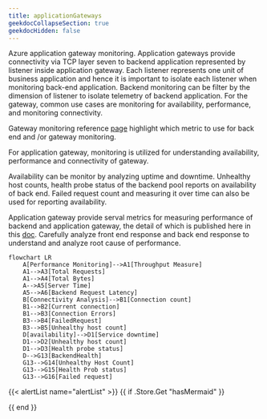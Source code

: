 ```yaml
---
title: applicationGateways
geekdocCollapseSection: true
geekdocHidden: false
---
```

Azure application gateway monitoring.
Application gateways provide connectivity via TCP layer seven to backend application represented by listener inside application gateway. Each listener represents one unit of business application and hence it is important to isolate each listener when monitoring back-end application.  Backend monitoring can be filter by the dimension of listener to isolate telemetry of backend application.
For the gateway, common use cases are monitoring for availability, performance, and monitoring connectivity.

Gateway monitoring reference [page](https://learn.microsoft.com/azure/application-gateway/monitor-application-gateway-reference) highlight which metric to use for back end and /or gateway monitoring.

For application gateway, monitoring is utilized for understanding availability, performance and connectivity of gateway.

Availability can be monitor by analyzing uptime and downtime. Unhealthy host counts, health probe status of the backend pool reports on availability of back end. Failed request count and measuring it over time can also be used for reporting availability.

Application gateway provide serval metrics for measuring performance of backend and application gateway, the detail of which is published here in this [doc](https://learn.microsoft.com/azure/application-gateway/application-gateway-metrics). Carefully analyze front end response and back end response to understand and analyze root cause of performance.



```mermaid
flowchart LR
    A[Performance Monitoring]-->A1[Throughput Measure]
    A1-->A3[Total Requests]
    A1-->A4[Total Bytes]
    A-->A5[Server Time]
    A5-->A6[Backend Request Latency]
    B[Connectivity Analysis]-->B1[Connection count]
    B1-->B2[Current connection]
    B1-->B3[Connection Errors]
    B3-->B4[FailedRequest]
    B3-->B5[Unhealthy host count]
    D[availability]-->D1[Service downtime]
    D1-->D2[Unhealthy host count]
    D1-->D3[Health probe status]
    D-->G13[BackendHealth]
    G13-->G14[Unhealthy Host Count]
    G13-->G15[Health Prob status]
    G13-->G16[Failed request]

```

{{< alertList name="alertList" >}}
{{ if .Store.Get "hasMermaid" }}
  <script type="module">
    import mermaid from 'https://cdn.jsdelivr.net/npm/mermaid/dist/mermaid.esm.min.mjs';
    mermaid.initialize({ startOnLoad: true });
  </script>
{{ end }}
